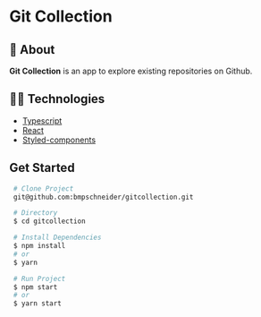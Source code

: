 <h1>
  Git Collection
</h1>

## 📗 About

**Git Collection** is an app to explore existing repositories on Github.

## 🧑‍💻 Technologies

-   [Typescript](https://www.typescriptlang.org/docs/)
-   [React](https://pt-br.reactjs.org/docs/getting-started.html)
-   [Styled-components](https://styled-components.com/docs)

## Get Started

```bash
 # Clone Project
 git@github.com:bmpschneider/gitcollection.git
```

```bash
 # Directory
 $ cd gitcollection
```

```bash
 # Install Dependencies
 $ npm install
 # or
 $ yarn
```

```bash
 # Run Project
 $ npm start
 # or
 $ yarn start
```
